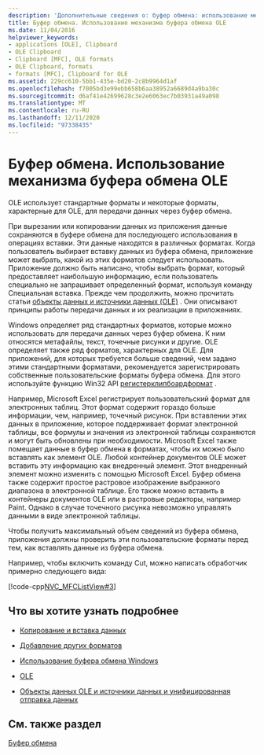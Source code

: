 ```yaml
---
description: 'Дополнительные сведения о: буфер обмена: использование механизма буфера обмена OLE'
title: Буфер обмена. Использование механизма буфера обмена OLE
ms.date: 11/04/2016
helpviewer_keywords:
- applications [OLE], Clipboard
- OLE Clipboard
- Clipboard [MFC], OLE formats
- OLE Clipboard, formats
- formats [MFC], Clipboard for OLE
ms.assetid: 229cc610-5bb1-435e-bd20-2c8b9964d1af
ms.openlocfilehash: f7005bd3e99ebb658b6aa38952a6689d4a9ba30c
ms.sourcegitcommit: d6af41e42699628c3e2e6063ec7b03931a49a098
ms.translationtype: MT
ms.contentlocale: ru-RU
ms.lasthandoff: 12/11/2020
ms.locfileid: "97338435"
---
```

# <a name="clipboard-using-the-ole-clipboard-mechanism"></a>Буфер обмена. Использование механизма буфера обмена OLE

OLE использует стандартные форматы и некоторые форматы, характерные для OLE, для передачи данных через буфер обмена.

При вырезании или копировании данных из приложения данные сохраняются в буфере обмена для последующего использования в операциях вставки. Эти данные находятся в различных форматах. Когда пользователь выбирает вставку данных из буфера обмена, приложение может выбрать, какой из этих форматов следует использовать. Приложение должно быть написано, чтобы выбрать формат, который предоставляет наибольшую информацию, если пользователь специально не запрашивает определенный формат, используя команду Специальная вставка. Прежде чем продолжить, можно прочитать статьи [объекты данных и источники данных (OLE)](data-objects-and-data-sources-ole.md) . Они описывают принципы работы передачи данных и их реализации в приложениях.

Windows определяет ряд стандартных форматов, которые можно использовать для передачи данных через буфер обмена. К ним относятся метафайлы, текст, точечные рисунки и другие. OLE определяет также ряд форматов, характерных для OLE. Для приложений, для которых требуется больше сведений, чем задано этими стандартными форматами, рекомендуется зарегистрировать собственные пользовательские форматы буфера обмена. Для этого используйте функцию Win32 API [регистерклипбоардформат](/windows/win32/api/winuser/nf-winuser-registerclipboardformatw) .

Например, Microsoft Excel регистрирует пользовательский формат для электронных таблиц. Этот формат содержит гораздо больше информации, чем, например, точечный рисунок. При вставлении этих данных в приложение, которое поддерживает формат электронной таблицы, все формулы и значения из электронной таблицы сохраняются и могут быть обновлены при необходимости. Microsoft Excel также помещает данные в буфер обмена в форматах, чтобы их можно было вставлять как элемент OLE. Любой контейнер документов OLE может вставить эту информацию как внедренный элемент. Этот внедренный элемент можно изменить с помощью Microsoft Excel. Буфер обмена также содержит простое растровое изображение выбранного диапазона в электронной таблице. Его также можно вставить в контейнеры документов OLE или в растровые редакторы, например Paint. Однако в случае точечного рисунка невозможно управлять данными в виде электронной таблицы.

Чтобы получить максимальный объем сведений из буфера обмена, приложения должны проверить эти пользовательские форматы перед тем, как вставлять данные из буфера обмена.

Например, чтобы включить команду Cut, можно написать обработчик примерно следующего вида:

[!code-cpp[NVC_MFCListView#3](../atl/reference/codesnippet/cpp/clipboard-using-the-ole-clipboard-mechanism_1.cpp)]

## <a name="what-do-you-want-to-know-more-about"></a>Что вы хотите узнать подробнее

- [Копирование и вставка данных](clipboard-copying-and-pasting-data.md)

- [Добавление других форматов](clipboard-adding-other-formats.md)

- [Использование буфера обмена Windows](clipboard-using-the-windows-clipboard.md)

- [OLE](ole-background.md)

- [Объекты данных OLE и источники данных и унифицированная отправка данных](data-objects-and-data-sources-ole.md)

## <a name="see-also"></a>См. также раздел

[Буфер обмена](clipboard.md)
